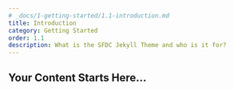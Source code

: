 ```yaml
---
# _docs/1-getting-started/1.1-introduction.md
title: Introduction
category: Getting Started
order: 1.1
description: What is the SFDC Jekyll Theme and who is it for?
---
```


## Your Content Starts Here...